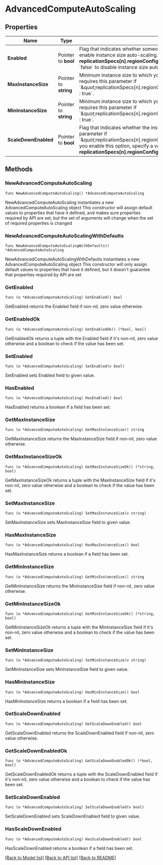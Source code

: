 # AdvancedComputeAutoScaling

## Properties

Name | Type | Description | Notes
------------ | ------------- | ------------- | -------------
**Enabled** | Pointer to **bool** | Flag that indicates whether someone enabled instance size auto-scaling.  - Set to &#x60;true&#x60; to enable instance size auto-scaling. If enabled, you must specify a value for **replicationSpecs[n].regionConfigs[m].autoScaling.compute.maxInstanceSize**. - Set to &#x60;false&#x60; to disable instance size automatic scaling. | [optional] 
**MaxInstanceSize** | Pointer to **string** | Minimum instance size to which your cluster can automatically scale. MongoDB Cloud requires this parameter if &#x60;\&quot;replicationSpecs[n].regionConfigs[m].autoScaling.compute.scaleDownEnabled\&quot; : true&#x60;. | [optional] 
**MinInstanceSize** | Pointer to **string** | Minimum instance size to which your cluster can automatically scale. MongoDB Cloud requires this parameter if &#x60;\&quot;replicationSpecs[n].regionConfigs[m].autoScaling.compute.scaleDownEnabled\&quot; : true&#x60;. | [optional] 
**ScaleDownEnabled** | Pointer to **bool** | Flag that indicates whether the instance size may scale down. MongoDB Cloud requires this parameter if &#x60;\&quot;replicationSpecs[n].regionConfigs[m].autoScaling.compute.enabled\&quot; : true&#x60;. If you enable this option, specify a value for **replicationSpecs[n].regionConfigs[m].autoScaling.compute.minInstanceSize**. | [optional] 

## Methods

### NewAdvancedComputeAutoScaling

`func NewAdvancedComputeAutoScaling() *AdvancedComputeAutoScaling`

NewAdvancedComputeAutoScaling instantiates a new AdvancedComputeAutoScaling object
This constructor will assign default values to properties that have it defined,
and makes sure properties required by API are set, but the set of arguments
will change when the set of required properties is changed

### NewAdvancedComputeAutoScalingWithDefaults

`func NewAdvancedComputeAutoScalingWithDefaults() *AdvancedComputeAutoScaling`

NewAdvancedComputeAutoScalingWithDefaults instantiates a new AdvancedComputeAutoScaling object
This constructor will only assign default values to properties that have it defined,
but it doesn't guarantee that properties required by API are set

### GetEnabled

`func (o *AdvancedComputeAutoScaling) GetEnabled() bool`

GetEnabled returns the Enabled field if non-nil, zero value otherwise.

### GetEnabledOk

`func (o *AdvancedComputeAutoScaling) GetEnabledOk() (*bool, bool)`

GetEnabledOk returns a tuple with the Enabled field if it's non-nil, zero value otherwise
and a boolean to check if the value has been set.

### SetEnabled

`func (o *AdvancedComputeAutoScaling) SetEnabled(v bool)`

SetEnabled sets Enabled field to given value.

### HasEnabled

`func (o *AdvancedComputeAutoScaling) HasEnabled() bool`

HasEnabled returns a boolean if a field has been set.

### GetMaxInstanceSize

`func (o *AdvancedComputeAutoScaling) GetMaxInstanceSize() string`

GetMaxInstanceSize returns the MaxInstanceSize field if non-nil, zero value otherwise.

### GetMaxInstanceSizeOk

`func (o *AdvancedComputeAutoScaling) GetMaxInstanceSizeOk() (*string, bool)`

GetMaxInstanceSizeOk returns a tuple with the MaxInstanceSize field if it's non-nil, zero value otherwise
and a boolean to check if the value has been set.

### SetMaxInstanceSize

`func (o *AdvancedComputeAutoScaling) SetMaxInstanceSize(v string)`

SetMaxInstanceSize sets MaxInstanceSize field to given value.

### HasMaxInstanceSize

`func (o *AdvancedComputeAutoScaling) HasMaxInstanceSize() bool`

HasMaxInstanceSize returns a boolean if a field has been set.

### GetMinInstanceSize

`func (o *AdvancedComputeAutoScaling) GetMinInstanceSize() string`

GetMinInstanceSize returns the MinInstanceSize field if non-nil, zero value otherwise.

### GetMinInstanceSizeOk

`func (o *AdvancedComputeAutoScaling) GetMinInstanceSizeOk() (*string, bool)`

GetMinInstanceSizeOk returns a tuple with the MinInstanceSize field if it's non-nil, zero value otherwise
and a boolean to check if the value has been set.

### SetMinInstanceSize

`func (o *AdvancedComputeAutoScaling) SetMinInstanceSize(v string)`

SetMinInstanceSize sets MinInstanceSize field to given value.

### HasMinInstanceSize

`func (o *AdvancedComputeAutoScaling) HasMinInstanceSize() bool`

HasMinInstanceSize returns a boolean if a field has been set.

### GetScaleDownEnabled

`func (o *AdvancedComputeAutoScaling) GetScaleDownEnabled() bool`

GetScaleDownEnabled returns the ScaleDownEnabled field if non-nil, zero value otherwise.

### GetScaleDownEnabledOk

`func (o *AdvancedComputeAutoScaling) GetScaleDownEnabledOk() (*bool, bool)`

GetScaleDownEnabledOk returns a tuple with the ScaleDownEnabled field if it's non-nil, zero value otherwise
and a boolean to check if the value has been set.

### SetScaleDownEnabled

`func (o *AdvancedComputeAutoScaling) SetScaleDownEnabled(v bool)`

SetScaleDownEnabled sets ScaleDownEnabled field to given value.

### HasScaleDownEnabled

`func (o *AdvancedComputeAutoScaling) HasScaleDownEnabled() bool`

HasScaleDownEnabled returns a boolean if a field has been set.


[[Back to Model list]](../README.md#documentation-for-models) [[Back to API list]](../README.md#documentation-for-api-endpoints) [[Back to README]](../README.md)


